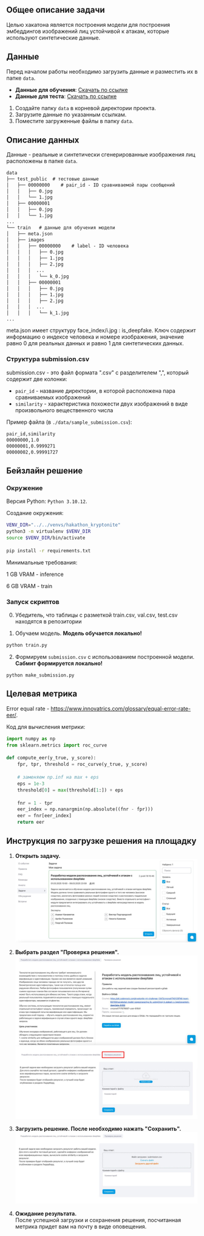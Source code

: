 ## Общее описание задачи

Целью хакатона является построения модели для построения эмбеддингов изображений лиц устойчивой к атакам, которые используют синтетические данные.


## Данные

Перед началом работы необходимо загрузить данные и разместить их в папке `data`. 

- **Данные для обучения**: [Скачать по ссылке](https://storage.codenrock.com/companies/codenrock-13/contests/kryptonite-ml-challenge/train.zip)
- **Данные для теста**: [Скачать по ссылке](https://storage.codenrock.com/companies/codenrock-13/contests/kryptonite-ml-challenge/test_public.zip)

1. Создайте папку `data` в корневой директории проекта.
2. Загрузите данные по указанным ссылкам.
3. Поместите загруженные файлы в папку `data`.

## Описание данных

Данные - реальные и синтетически сгенерированные изображения лиц расположены в папке `data`.

```
data
├── test_public  # тестовые данные
│   ├── 00000000    # pair_id - ID сравниваемой пары сообщений
│   │   ├── 0.jpg
│   │   └── 1.jpg
│   ├── 00000001
│   │   ├── 0.jpg
│   │   └── 1.jpg
...
└── train   # данные для обучения модели
│   ├── meta.json 
│   ├── images 
│   │   ├── 00000000    # label - ID человека
│   │   │   ├── 0.jpg
│   │   │   ├── 1.jpg
│   │   │   ├── 2.jpg
│   │   │  ...
│   │   │   └── k_0.jpg
│   │   ├── 00000001
│   │   │   ├── 0.jpg
│   │   │   ├── 1.jpg
│   │   │   ├── 2.jpg
│   │   │  ...
│   │   │   └── k_1.jpg
...
```

meta.json имеет структуру face_index/i.jpg : is_deepfake. Ключ содержит информацию о индексе человека и номере изображения, значение равно 0 для реальных данных и равно 1 для синтетических данных. 

### Структура submission.csv

submission.csv - это файл формата ".csv" с разделителем ",", который содержит две колонки:

- `pair_id` - название директории, в которой расположена пара сравниваемых изображений
- `similarity` - характеристика похожести двух изображений в виде произвольного вещественного числа


Пример файла (в `./data/sample_submission.csv`):
```
pair_id,similarity
00000000,1.0
00000001,0.9999271
00000002,0.99991727
```


## Бейзлайн решение

### Окружение
Версия Python: `Python 3.10.12`.
  
Создание окружения:

```bash
VENV_DIR="../../venvs/hakathon_kryptonite"
python3 -m virtualenv $VENV_DIR
source $VENV_DIR/bin/activate

pip install -r requirements.txt
```


Минимальные требования:

1 GB VRAM - inference

6 GB VRAM - train

### Запуск скриптов


0. Убедитель, что таблицы с разметкой train.csv, val.csv, test.csv находятся в репозитории


1. Обучаем модель.
**Модель обучается локально!**

```bash
python train.py
```

2. Формируем `submission.csv` с использованием построенной модели.
**Сабмит формируется локально!**

```
python make_submission.py 
```

## Целевая метрика

Error equal rate - https://www.innovatrics.com/glossary/equal-error-rate-eer/.

Код для вычисления метрики:
```py
import numpy as np
from sklearn.metrics import roc_curve

def compute_eer(y_true, y_score):
    fpr, tpr, threshold = roc_curve(y_true, y_score)

    # заменяем np.inf на max + eps
    eps = 1e-3
    threshold[0] = max(threshold[1:]) + eps

    fnr = 1 - tpr
    eer_index = np.nanargmin(np.absolute((fnr - fpr)))
    eer = fnr[eer_index]
    return eer
```

## Инструкция по загрузке решения на площадку

1. **Открыть задачу.**  
   ![Шаг 1: Открытие задачи](assets/1.jpg)

2. **Выбрать раздел "Проверка решения".**  
   ![Шаг 2: Выбор раздела проверки](assets/2.jpg)  
   ![Шаг 2: Подтверждение выбора](assets/3.jpg)

3. **Загрузить решение. После необходимо нажать "Сохранить".**  
   ![Шаг 3: Загрузка решения](assets/4.jpg)

4. **Ожидание результата.**  
   После успешной загрузки и сохранения решения, посчитанная метрика придет вам на почту в виде оповещения.
